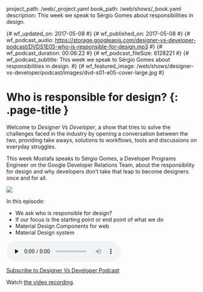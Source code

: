 project_path: /web/_project.yaml
book_path: /web/shows/_book.yaml
description: This week we speak to Sérgio Gomes about responsibilities in design.

{# wf_updated_on: 2017-05-08 #}
{# wf_published_on: 2017-05-08 #}
{# wf_podcast_audio: https://storage.googleapis.com/designer-vs-developer-podcast/DVDS1E05-who-is-responsible-for-design.mp3 #}
{# wf_podcast_duration: 00:06:22 #}
{# wf_podcast_fileSize: 6128221 #}
{# wf_podcast_subtitle: This week we speak to Sérgio Gomes about responsibilities in design. #}
{# wf_featured_image: /web/shows/designer-vs-developer/podcast/images/dvd-s01-e05-cover-large.jpg #}

# Who is responsible for design? {: .page-title }

Welcome to _Designer Vs Developer_, a show that tries to solve the challenges
faced in the industry by opening a conversation between the two, providing
take aways, solutions to workflows, tools and discussions on everyday struggles.

This week Mustafa speaks to Sérgio Gomes, a Developer 
Programs Engineer on the Google Developer Relations Team, 
about the responsibility for design and why developers 
don’t take that leap to become designers once and for all. 


<img 
src="/web/shows/designer-vs-developer/podcast/images/dvd-s01-e05-cover.jpg" 
class="attempt-right">

In this episode:

* We ask who is responsible for design? 
* If our focus is the starting point or end point of what we do
* Material Design Components for web
* Material Design system

<audio 
src="https://storage.googleapis.com/designer-vs-developer-podcast/DVDS1E05-who-is-responsible-for-design.mp3" 
controls preload="none">

<a href="http://feeds.feedburner.com/DesignerVsDeveloper">
  Subscribe to Designer Vs Developer Podcast
</a> 

Watch <a 
href="https://www.youtube.com/playlist?list=PLNYkxOF6rcIC60856GnLEV5GQXMxc9ByJ">
the video recording</a>.
